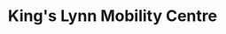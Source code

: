 ---
title: "King's Lynn Mobility Centre"
url: /kings-lynn/kings-lynn-mobility-centre/
shop: shop
---
